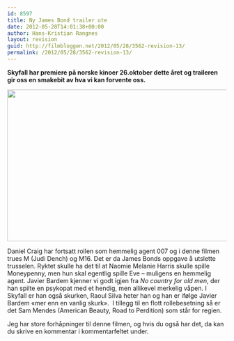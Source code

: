 ```yaml
---
id: 8597
title: Ny James Bond trailer ute
date: 2012-05-28T14:01:38+00:00
author: Hans-Kristian Rangnes
layout: revision
guid: http://filmbloggen.net/2012/05/28/3562-revision-13/
permalink: /2012/05/28/3562-revision-13/
---
```

**Skyfall har premiere på norske kinoer 26.oktober dette året og traileren gir oss en smakebit av hva vi kan forvente oss.**

<a href="http://filmbloggen.net/2012/05/22/ny-james-bond-trailer-ute/skyfall_2012_banner-e1337593787840/" rel="attachment wp-att-3646"><!--more-->

<img class="alignnone size-large wp-image-3646" src="http://filmbloggen.net/wp-content/uploads//2012/05/skyfall_2012_banner-e1337593787840-620x348.jpg" alt="" width="620" height="348" /></a>

Daniel Craig har fortsatt rollen som hemmelig agent 007 og i denne filmen trues M (Judi Dench) og M16. Det er da James Bonds oppgave å utslette trusselen. Ryktet skulle ha det til at Naomie Melanie Harris skulle spille Moneypenny, men hun skal egentlig spille Eve &#8211; muligens en hemmelig agent. Javier Bardem kjenner vi godt igjen fra _No country for old men_, der han spilte en psykopat med et hendig, men allikevel merkelig våpen. I Skyfall er han også skurken, Raoul Silva heter han og han er ifølge Javier Bardem &laquo;mer enn en vanlig skurk&raquo;.  I tillegg til en flott rollebesetning så er det Sam Mendes (American Beauty, Road to Perdition) som står for regien.

Jeg har store forhåpninger til denne filmen, og hvis du også har det, da kan du skrive en kommentar i kommentarfeltet under.

<div class="video-shortcode">
</div>